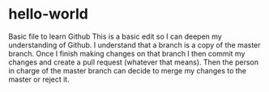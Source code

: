 # hello-world
Basic file to learn Github
This is a basic edit so I can deepen my understanding of Github. I understand that a branch is a copy of the master branch. Once I finish making changes on that branch I then commit my changes and create a pull request (whatever that means). Then the person in charge of the master branch can decide to merge my changes to the master or reject it.
